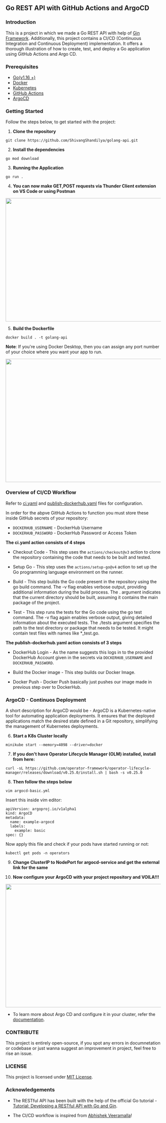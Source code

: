## Go REST API with GitHub Actions and ArgoCD

### Introduction

This is a project in which we made a Go REST API with help of [Gin Framework](https://gin-gonic.com/docs/quickstart/).
Additionally, this project contains a CI/CD (Continuous Integration and Continuous Deployment) implementation. It offers a thorough illustration of how to create, test, and deploy a Go application using GitHub Actions and Argo CD.

### Prerequisites

- [Go(v1.16 +)](https://go.dev/doc/install)
- [Docker](https://www.docker.com/)
- [Kubernetes](https://kubernetes.io/docs/setup/)
- [GitHub Actions](https://docs.github.com/en/actions)
- [ArgoCD](https://argo-cd.readthedocs.io/en/stable/)

### Getting Started

Follow the steps below, to get started with the project:

1. **Clone the repository**

```
git clone https://github.com/ShivangShandilya/golang-api.git
```

2. **Install the dependencies**

```
go mod download
```

3. **Running the Application**

```
go run .
```

4. **You can now make GET,POST requests via Thunder Client extension on VS Code or using Postman**

<p align = "center">
  <img src = "https://github.com/ShivangShandilya/golang-api/assets/101946115/84ef207c-b32c-4ac3-99fd-5c1189f7a541" height = 400 width = 800 />
</p>

5. **Build the Dockerfile**

```
docker build . -t golang-api
```

**Note**: If you're using Docker Desktop, then you can assign any port number of your choice where you want your app to run.

<p align = "center">
<img src = "https://github.com/ShivangShandilya/golang-api/assets/101946115/63b23add-44d7-422b-93a5-ed9df91f57ad" height = 400 width = 800 />
</p>

### Overview of CI/CD Workflow

Refer to [ci.yaml](https://github.com/ShivangShandilya/golang-api/blob/main/.github/workflows/ci.yaml) and [publish-dockerhub.yaml](https://github.com/ShivangShandilya/golang-api/blob/main/.github/workflows/publish-dockerhub.yaml) files for configuration.

In order for the abpve GitHub Actions to function you must store these inside GitHub secrets of your repository:
- `DOCKERHUB_USERNAME` -  DockerHub Username
- `DOCKERHUB_PASSWORD` - DockerHub Password or Access Token


**The ci.yaml action consists of 4 steps**
- Checkout Code - This step uses the `actions/checkout@v3` action to clone the repository containing the code that needs to be built and tested.

- Setup Go - This step uses the `actions/setup-go@v4` action to set up the Go programming language environment on the runner.
  
- Build - This step builds the Go code present in the repository using the go build command. The -v flag enables verbose output, providing additional information during the build process. The . argument indicates that the current directory should be built, assuming it contains the main package of the project.
  
- Test - This step runs the tests for the Go code using the go test command. The -v flag again enables verbose output, giving detailed information about the executed tests. The ./tests argument specifies the path to the test directory or package that needs to be tested. It might contain test files with names like *_test.go.

**The publish-dockerhub.yaml action consists of 3 steps**
- DockerHub Login - As the name suggests this logs in to the provided DockerHub Account given in the secrets via `DOCKERHUB_USERNAME` and `DOCKERHUB_PASSWORD`.

-  Build the Docker image - This step builds our Docker Image.

- Docker Push -  Docker Push basically just pushes our image made in previous step over to DockerHub.

### ArgoCD - Continuos Deployment

A short description for ArgoCD would be - ArgoCD is a Kubernetes-native tool for automating application deployments. It ensures that the deployed applications match the desired state defined in a Git repository, simplifying the management of Kubernetes deployments.

6. **Start a K8s Cluster locally**

```
minikube start --memory=4098 --driver=docker
```

7. **If you don't have Operator Lifecycle Manager (OLM) installed, install from here:**

```
curl -sL https://github.com/operator-framework/operator-lifecycle-manager/releases/download/v0.25.0/install.sh | bash -s v0.25.0
```

8. **Then follow the steps below**

```
vim argocd-basic.yml
```

Insert this inside vim editor:

```
apiVersion: argoproj.io/v1alpha1
kind: ArgoCD
metadata:
  name: example-argocd
  labels:
    example: basic
spec: {}
```

Now apply this file and check if your pods have started running or not:

```
kubectl get pods -n operators
```

9. **Change ClusterIP to NodePort for argocd-service and get the external link for the same**

10. **Now configure your ArgoCD with your project repository and VOILA!!!**

<p align = "center">
  <img src = "https://github.com/ShivangShandilya/golang-api/assets/101946115/b2513cc9-dc95-42ef-9a43-6a85dc8a3f58" height = 400 width = 800 />
</p>

- To learn more about Argo CD and configure it in your cluster, refer the [documentation](https://argo-cd.readthedocs.io/en/stable/).

### CONTRIBUTE

This project is entirely open-source, if you spot any errors in documnetation or codebase or just wanna suggest an improvement in project, feel free to rise an issue.

### LICENSE

This project is licensed under [MIT License]().

### Acknowledgements

- The RESTful API has been built with the help of the official Go tutorial - [Tutorial: Developing a RESTful API with Go and Gin](https://go.dev/doc/tutorial/web-service-gin).

- The CI/CD workflow is inspired from [Abhishek Veeramalla](https://www.youtube.com/watch?v=jNPGo6A4VHc)!

